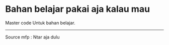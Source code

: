 # Bahan belajar pakai aja kalau mau
Master code
Untuk bahan belajar.

---
Source mfp : Ntar aja dulu

